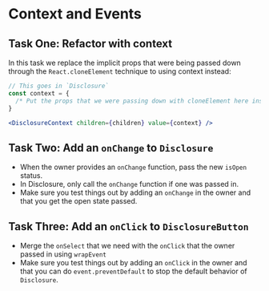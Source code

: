 # Context and Events

## Task One: Refactor with context

In this task we replace the implicit props that were being passed down through the `React.cloneElement` technique to using context instead:

```jsx
// This goes in `Disclosure`
const context = {
  /* Put the props that we were passing down with cloneElement here instead */
}

<DisclosureContext children={children} value={context} />
```

## Task Two: Add an `onChange` to `Disclosure`

- When the owner provides an `onChange` function, pass the new `isOpen` status.
- In Disclosure, only call the `onChange` function if one was passed in.
- Make sure you test things out by adding an `onChange` in the owner and that you get the open state passed.

## Task Three: Add an `onClick` to `DisclosureButton`

- Merge the `onSelect` that we need with the `onClick` that the owner passed in using `wrapEvent`
- Make sure you test things out by adding an `onClick` in the owner and that you can do `event.preventDefault` to stop the default behavior of `Disclosure`.
